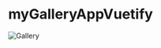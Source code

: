 # myGalleryAppVuetify

 ![Gallery](https://github.com/Diler22SS/myGalleryAppVuetify/assets/116864243/5b9391de-d8f7-4213-ad52-13efd6efd14a)

